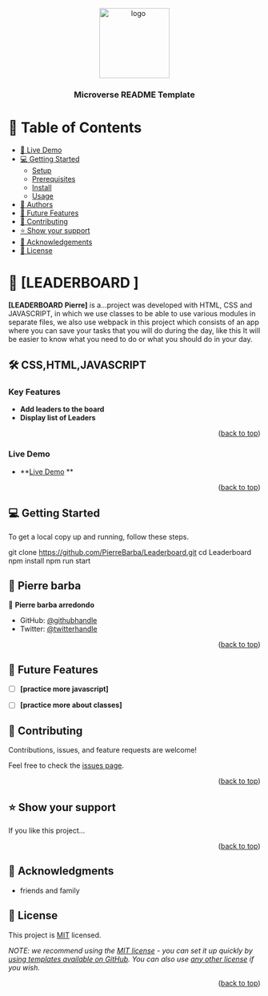 <a name="readme-top"></a>

<div align="center">

<img src="./microverse.png" alt="logo" width="140"  height="auto" />
<br/>

<h3><b>Microverse README Template</b></h3>

</div>


# 📗 Table of Contents

  - [🚀 Live Demo](https://pierrebarba.github.io/finishProjectCapton/index.html)
- [💻 Getting Started](https://pierrebarba.github.io/finishProjectCapton/index.html)
  - [Setup](setup)
  - [Prerequisites](https://pierrebarba.github.io/finishProjectCapton/index.html)
  - [Install](install)
  - [Usage](html,javascript,css)
- [👥 Authors](https://github.com/PierreBarba)
- [🔭 Future Features](https://pierrebarba.github.io/finishProjectCapton/index.html)
- [🤝 Contributing](https://github.com/cilfonegabriel)
- [⭐️ Show your support](support)
- [🙏 Acknowledgements](https://github.com/elafildecolor,https://github.com/luigirazum)
- [📝 License](MIT)

<!-- PROJECT DESCRIPTION -->

# 📖 [LEADERBOARD ] <a name="LEADERBOARD"></a>


**[LEADERBOARD Pierre]** is a...project was developed with HTML, CSS and JAVASCRIPT, in which we use classes to be able to use various modules in separate files, we also use webpack in this project which consists of an app where you can save your tasks that you will do during the day, like this It will be easier to know what you need to do or what you should do in your day.

## 🛠 CSS,HTML,JAVASCRIPT <a name="javascript,html,css"></a>


<!-- Features -->

### Key Features <a name="key-features"></a>

- **Add leaders to the board**
- **Display list of Leaders**

<p align="right">(<a href="#readme-top">back to top</a>)</p>


<!-- live Demo -->

### Live Demo <a name="Live Demo"></a>

- **[Live Demo](https://pierrebarba.github.io/webpacktodolist/) **

<p align="right">(<a href="#readme-top">back to top</a>)</p>


<!-- GETTING STARTED -->

## 💻 Getting Started <a name="getting-started"></a>


To get a local copy up and running, follow these steps.

git clone https://github.com/PierreBarba/Leaderboard.git
cd Leaderboard
npm install
npm run start



<!-- AUTHORS -->

## 👥 Pierre barba <a name="Pierre Barba"></a>

👤 **Pierre barba arredondo**

- GitHub: [@githubhandle](https://github.com/PierreBarba)
- Twitter: [@twitterhandle](https://twitter.com/pierreanbar)

<p align="right">(<a href="#readme-top">back to top</a>)</p>

<!-- FUTURE FEATURES -->

## 🔭 Future Features <a name="future-features"></a>

- [ ] **[practice more javascript]**
- [ ] **[practice more about classes]**


## 🤝 Contributing <a name="contributing"></a>

Contributions, issues, and feature requests are welcome!

Feel free to check the [issues page](../../issues/).

<p align="right">(<a href="#readme-top">back to top</a>)</p>

<!-- SUPPORT -->

## ⭐️ Show your support <a name="support"></a>

If you like this project...

<p align="right">(<a href="#readme-top">back to top</a>)</p>

<!-- ACKNOWLEDGEMENTS -->

## 🙏 Acknowledgments <a name="acknowledgements"></a>

- friends and family

## 📝 License <a name="license"></a>

This project is [MIT](./LICENSE) licensed.


_NOTE: we recommend using the [MIT license](https://choosealicense.com/licenses/mit/) - you can set it up quickly by [using templates available on GitHub](https://docs.github.com/en/communities/setting-up-your-project-for-healthy-contributions/adding-a-license-to-a-repository). You can also use [any other license](https://choosealicense.com/licenses/) if you wish._

<p align="right">(<a href="#readme-top">back to top</a>)</p>
